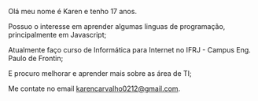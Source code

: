 Olá meu nome é Karen e tenho 17 anos.

Possuo o interesse em aprender algumas linguas de programação, principalmente em Javascript;

Atualmente faço curso de Informática para Internet no IFRJ - Campus Eng. Paulo de Frontin;

E procuro melhorar e aprender mais sobre as área de TI;

Me contate no email karencarvalho0212@gmail.com.

<!---
karencarvalho24/karencarvalho24 is a ✨ special ✨ repository because its `README.md` (this file) appears on your GitHub profile.
You can click the Preview link to take a look at your changes.
--->
